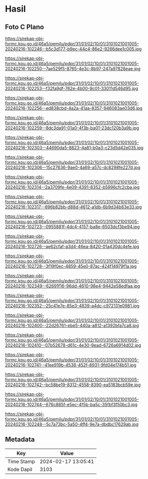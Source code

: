 # Hasil

## Foto C Plano

https://sirekap-obj-formc.kpu.go.id/46a5/pemilu/pdpr/31/01/02/10/01/3101021001005-20240216-102246--b5c3d177-b9ec-44c4-86e2-9266dee1c005.jpg

https://sirekap-obj-formc.kpu.go.id/46a5/pemilu/pdpr/31/01/02/10/01/3101021001005-20240216-102250--7ae529f5-8765-4e3c-8b97-247a97828eae.jpg

https://sirekap-obj-formc.kpu.go.id/46a5/pemilu/pdpr/31/01/02/10/01/3101021001005-20240216-102253--f32fa9df-762e-4b00-9c01-33011d546d95.jpg

https://sirekap-obj-formc.kpu.go.id/46a5/pemilu/pdpr/31/01/02/10/01/3101021001005-20240216-102256--ed838cbd-4a2a-41aa-8357-946083ae03d6.jpg

https://sirekap-obj-formc.kpu.go.id/46a5/pemilu/pdpr/31/01/02/10/01/3101021001005-20240216-102259--8dc3da91-01a0-4f3b-ba01-23dc120b3a9b.jpg

https://sirekap-obj-formc.kpu.go.id/46a5/pemilu/pdpr/31/01/02/10/01/3101021001005-20240216-102303--44690da5-8823-4a81-b0a3-c23d5d42e035.jpg

https://sirekap-obj-formc.kpu.go.id/46a5/pemilu/pdpr/31/01/02/10/01/3101021001005-20240216-102306--15c27636-9ae0-4a69-a57c-dc8298fe227d.jpg

https://sirekap-obj-formc.kpu.go.id/46a5/pemilu/pdpr/31/01/02/10/01/3101021001005-20240216-102314--2a3709fe-4e09-4391-8352-b5996cfc2cba.jpg

https://sirekap-obj-formc.kpu.go.id/46a5/pemilu/pdpr/31/01/02/10/01/3101021001005-20240216-102317--696b82bb-d88d-4612-a1db-6b9d34b63e33.jpg

https://sirekap-obj-formc.kpu.go.id/46a5/pemilu/pdpr/31/01/02/10/01/3101021001005-20240216-102723--0955881f-4dc4-4157-ba8e-6503dcf3be94.jpg

https://sirekap-obj-formc.kpu.go.id/46a5/pemilu/pdpr/31/01/02/10/01/3101021001005-20240216-102726--ae62cfaf-a3d4-46ea-8420-01a430dc4efe.jpg

https://sirekap-obj-formc.kpu.go.id/46a5/pemilu/pdpr/31/01/02/10/01/3101021001005-20240216-102728--3f19f0ec-4859-45e0-87ac-424f14979f1a.jpg

https://sirekap-obj-formc.kpu.go.id/46a5/pemilu/pdpr/31/01/02/10/01/3101021001005-20240216-102349--62691f16-96dd-4610-98e4-9442e58edfaa.jpg

https://sirekap-obj-formc.kpu.go.id/46a5/pemilu/pdpr/31/01/02/10/01/3101021001005-20240216-102352--25c41e7e-85e3-4839-a4dc-c972131e0981.jpg

https://sirekap-obj-formc.kpu.go.id/46a5/pemilu/pdpr/31/01/02/10/01/3101021001005-20240216-102400--22d26761-ebe5-440a-a812-a1392bfa7ca8.jpg

https://sirekap-obj-formc.kpu.go.id/46a5/pemilu/pdpr/31/01/02/10/01/3101021001005-20240216-102410--07b52678-d61c-4e30-9ead-6726a6914d02.jpg

https://sirekap-obj-formc.kpu.go.id/46a5/pemilu/pdpr/31/01/02/10/01/3101021001005-20240216-102741--41ee919b-4538-452f-8931-9fd04e174b51.jpg

https://sirekap-obj-formc.kpu.go.id/46a5/pemilu/pdpr/31/01/02/10/01/3101021001005-20240216-102742--bc58be19-8312-4558-8390-ea5183bcb59e.jpg

https://sirekap-obj-formc.kpu.go.id/46a5/pemilu/pdpr/31/01/02/10/01/3101021001005-20240216-102744--676c885f-e5ec-4f5b-ba5c-35fbf3f50bc3.jpg

https://sirekap-obj-formc.kpu.go.id/46a5/pemilu/pdpr/31/01/02/10/01/3101021001005-20240216-102248--5c7a73bc-5a50-4ff4-9e7a-dbdbc17629ab.jpg


## Metadata

| Key        | Value               |
| ---------- | ------------------- |
| Time Stamp | 2024-02-17 13:05:41 |
| Kode Dapil | 3103                |



